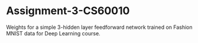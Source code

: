 # Assignment-3-CS60010
Weights for a simple 3-hidden layer feedforward network trained on Fashion MNIST data for Deep Learning course.
